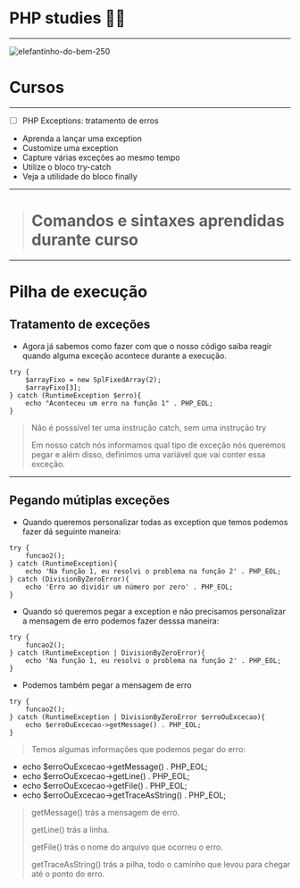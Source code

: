 # PHP studies 🚀🐘
*** 
![elefantinho-do-bem-250](https://user-images.githubusercontent.com/88351614/183260985-d5341984-bdd4-4a1b-8a7a-74bb34254763.jpg)

# Cursos
***
- [ ] PHP Exceptions: tratamento de erros
* Aprenda a lançar uma exception
* Customize uma exception
* Capture várias exceções ao mesmo tempo
* Utilize o bloco try-catch
* Veja a utilidade do bloco finally
<hr>

># Comandos e sintaxes aprendidas durante curso
***
# Pilha de execução
## Tratamento de exceções
* Agora já sabemos como fazer com que o nosso código saiba reagir quando alguma exceção acontece durante a execução.

```
try {
    $arrayFixo = new SplFixedArray(2);
    $arrayFixo[3];
} catch (RuntimeException $erro){
    echo "Aconteceu um erro na função 1" . PHP_EOL;
}
```
> Não é posssível ter uma instrução catch, sem uma instrução try
> 
> Em nosso catch nós informamos qual tipo de exceção nós queremos pegar e além disso, definimos uma variável que vai conter essa exceção.

<hr>

## Pegando mútiplas exceções
* Quando queremos personalizar todas as exception que temos podemos fazer dá seguinte maneira:
```
try {
    funcao2();
} catch (RuntimeException){
    echo 'Na função 1, eu resolvi o problema na função 2' . PHP_EOL;
} catch (DivisionByZeroError){
    echo 'Erro ao dividir um número por zero' . PHP_EOL; 
}
```
* Quando só queremos pegar a exception e não precisamos personalizar a mensagem de erro podemos fazer desssa maneira:

```
try {
    funcao2();
} catch (RuntimeException | DivisionByZeroError){
    echo 'Na função 1, eu resolvi o problema na função 2' . PHP_EOL;
}
```
 
* Podemos também pegar a mensagem de erro

```
try {
    funcao2();
} catch (RuntimeException | DivisionByZeroError $erroOuExcecao){
    echo $erroOuExcecao->getMessage() . PHP_EOL;
}
```
> Temos algumas informações que podemos pegar do erro:
* echo $erroOuExcecao->getMessage() . PHP_EOL;
* echo $erroOuExcecao->getLine() . PHP_EOL;
* echo $erroOuExcecao->getFile() . PHP_EOL;
* echo $erroOuExcecao->getTraceAsString() . PHP_EOL;

> getMessage() trás a mensagem de erro. 
> 
> getLine() trás a linha. 
> 
> getFile() trás o nome do arquivo que ocorreu o erro.
> 
> getTraceAsString() trás a pilha, todo o caminho que levou para chegar até o ponto do erro.
